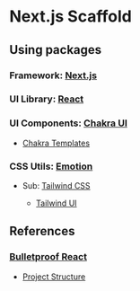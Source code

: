 # Next.js Scaffold

## Using packages

### Framework: [Next.js](https://nextjs.org)

### UI Library: [React](https://ja.reactjs.org)

### UI Components: [Chakra UI](https://chakra-ui.com)

- [Chakra Templates](https://chakra-templates.dev)

### CSS Utils: [Emotion](https://emotion.sh/)

- Sub: [Tailwind CSS](https://tailwindcss.com)

  - [Tailwind UI](https://tailwindui.com/)

## References

### [Bulletproof React](https://github.com/alan2207/bulletproof-react)

- [Project Structure](https://github.com/alan2207/bulletproof-react/blob/master/docs/project-structure.md)
